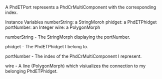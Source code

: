 A PhdETPort represents a PhdCrMultiComponent with the corresponding index.

Instance Variables
	numberString:	a StringMoroh
	phidget:			a PhdETPhidget
	portNumber:	an Integer
	wire:			a PolygonMorph

numberString
	- The StringMorph displaying the portNumber.

phidget
	- The PhdETPhidget I belong to.

portNumber
	- The index of the PhdCrMultiComponent I represent.

wire
	- A line (PolygonMorph) which visiualizes the connection to my belonging PhdETPhidget.
